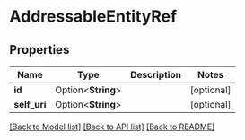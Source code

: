 # AddressableEntityRef

## Properties

Name | Type | Description | Notes
------------ | ------------- | ------------- | -------------
**id** | Option<**String**> |  | [optional]
**self_uri** | Option<**String**> |  | [optional]

[[Back to Model list]](../README.md#documentation-for-models) [[Back to API list]](../README.md#documentation-for-api-endpoints) [[Back to README]](../README.md)


